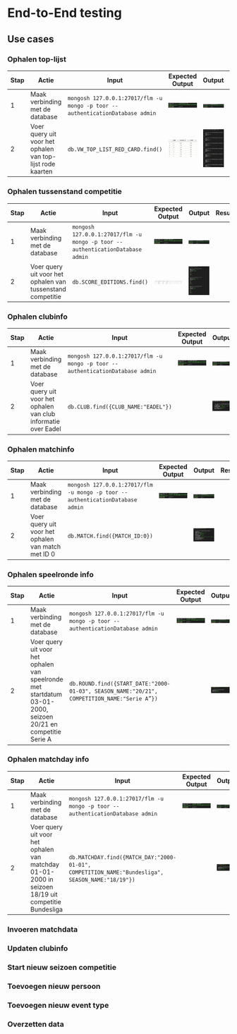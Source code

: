 # End-to-End testing

## Use cases

### Ophalen top-lijst

| Stap | Actie                                                      | Input                                                                             | Expected Output                                                                   | Output                                                                           | Resultaat |
|------|------------------------------------------------------------|-----------------------------------------------------------------------------------|-----------------------------------------------------------------------------------|----------------------------------------------------------------------------------|-----------|
| 1    | Maak verbinding met de database                            | ```mongosh 127.0.0.1:27017/flm -u mongo -p toor --authenticationDatabase admin``` | ![Database connection](images/test_results/verbinding-resultaat.png)              | ![Database connection](images/test_results/verbinding-resultaat.png)             |           |
| 2    | Voer query uit voor het ophalen van top-lijst rode kaarten | ```db.VW_TOP_LIST_RED_CARD.find()```                                              | ![Ophalen top-lijst expected](images/test_results/ophalen-top-lijst-expected.png) | ![Ophalen top-lijst result](images/test_results/ophalen-top-lijst-resultaat.png) |           |

### Ophalen tussenstand competitie

| Stap | Actie                                                      | Input                                                                             | Expected Output                                                                                             | Output                                                                                                     | Resultaat |
|------|------------------------------------------------------------|-----------------------------------------------------------------------------------|-------------------------------------------------------------------------------------------------------------|------------------------------------------------------------------------------------------------------------|-----------|
| 1    | Maak verbinding met de database                            | ```mongosh 127.0.0.1:27017/flm -u mongo -p toor --authenticationDatabase admin``` | ![Database connection](images/test_results/verbinding-resultaat.png)                                        | ![Database connection](images/test_results/verbinding-resultaat.png)                                       |           |
| 2    | Voer query uit voor het ophalen van tussenstand competitie | ```db.SCORE_EDITIONS.find()```                                                    | ![Ophalen tussenstand competitie expected](images/test_results/ophalen-tussenstand-competitie-expected.png) | ![Ophalen tussenstand competitie result](images/test_results/ophalen-tussenstand-competitie-resultaat.png) |           |

### Ophalen clubinfo

| Stap | Actie                                                          | Input                                                                             | Expected Output                                                      | Output                                                                         | Resultaat |
|------|----------------------------------------------------------------|-----------------------------------------------------------------------------------|----------------------------------------------------------------------|--------------------------------------------------------------------------------|-----------|
| 1    | Maak verbinding met de database                                | ```mongosh 127.0.0.1:27017/flm -u mongo -p toor --authenticationDatabase admin``` | ![Database connection](images/test_results/verbinding-resultaat.png) | ![Database connection](images/test_results/verbinding-resultaat.png)           |           |
| 2    | Voer query uit voor het ophalen van club informatie over Eadel | ```db.CLUB.find({CLUB_NAME:"EADEL"})```                                           |                                                                      | ![Ophalen clubinfo result](images/test_results/ophalen-clubinfo-resultaat.png) |           |

### Ophalen matchinfo

| Stap | Actie                                              | Input                                                                             | Expected Output                                                      | Output                                                                           | Resultaat |
|------|----------------------------------------------------|-----------------------------------------------------------------------------------|----------------------------------------------------------------------|----------------------------------------------------------------------------------|-----------|
| 1    | Maak verbinding met de database                    | ```mongosh 127.0.0.1:27017/flm -u mongo -p toor --authenticationDatabase admin``` | ![Database connection](images/test_results/verbinding-resultaat.png) | ![Database connection](images/test_results/verbinding-resultaat.png)             |           |
| 2    | Voer query uit voor het ophalen van match met ID 0 | ```db.MATCH.find({MATCH_ID:0})```                                                 |                                                                      | ![Ophalen matchinfo result](images/test_results/ophalen-matchinfo-resultaat.png) |           |

### Ophalen speelronde info

| Stap | Actie                                                                                                         | Input                                                                                           | Expected Output                                                      | Output                                                                                     | Resultaat |
|------|---------------------------------------------------------------------------------------------------------------|-------------------------------------------------------------------------------------------------|----------------------------------------------------------------------|--------------------------------------------------------------------------------------------|-----------|
| 1    | Maak verbinding met de database                                                                               | ```mongosh 127.0.0.1:27017/flm -u mongo -p toor --authenticationDatabase admin```               | ![Database connection](images/test_results/verbinding-resultaat.png) | ![Database connection](images/test_results/verbinding-resultaat.png)                       |           |
| 2    | Voer query uit voor het ophalen van speelronde met startdatum 03-01-2000, seizoen 20/21 en competitie Serie A | ```db.ROUND.find({START_DATE:"2000-01-03", SEASON_NAME:"20/21", COMPETITION_NAME:"Serie A”})``` |                                                                      | ![Ophalen speelrondeinfo result](images/test_results/ophalen-speelrondeinfo-resultaat.png) |           |

### Ophalen matchday info

| Stap | Actie                                                                                              | Input                                                                                                | Expected Output                                                      | Output                                                                                 | Resultaat |
|------|----------------------------------------------------------------------------------------------------|------------------------------------------------------------------------------------------------------|----------------------------------------------------------------------|----------------------------------------------------------------------------------------|-----------|
| 1    | Maak verbinding met de database                                                                    | ```mongosh 127.0.0.1:27017/flm -u mongo -p toor --authenticationDatabase admin```                    | ![Database connection](images/test_results/verbinding-resultaat.png) | ![Database connection](images/test_results/verbinding-resultaat.png)                   |           |
| 2    | Voer query uit voor het ophalen van matchday 01-01-2000 in seizoen 18/19 uit competitie Bundesliga | ```db.MATCHDAY.find({MATCH_DAY:"2000-01-01", COMPETITION_NAME:"Bundesliga", SEASON_NAME:"18/19"})``` |                                                                      | ![Ophalen matchdayinfo result](images/test_results/ophalen-matchdayinfo-resultaat.png) |           |

### Invoeren matchdata

### Updaten clubinfo

### Start nieuw seizoen competitie

### Toevoegen nieuw persoon

### Toevoegen nieuw event type

### Overzetten data